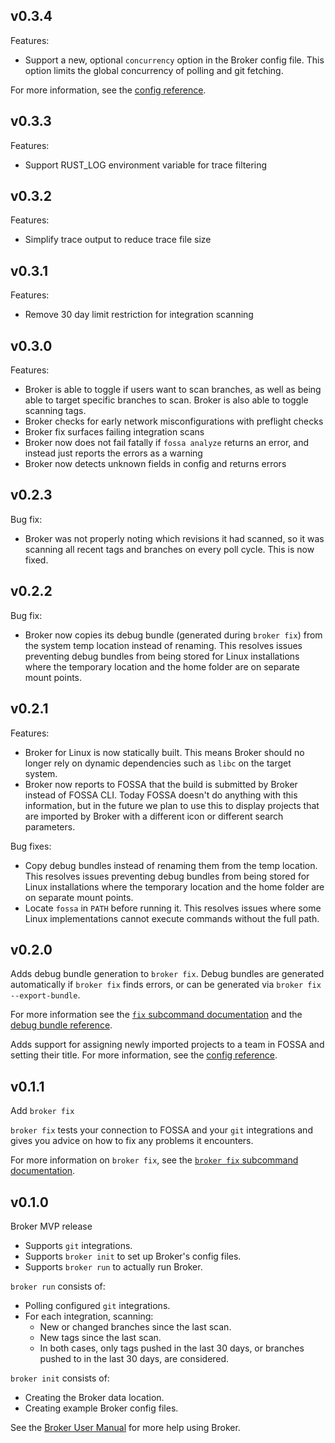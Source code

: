 
## v0.3.4

Features:
- Support a new, optional `concurrency` option in the Broker config file.
  This option limits the global concurrency of polling and git fetching.

For more information, see the [config reference](https://github.com/fossas/broker/blob/main/docs/reference/config.md#concurrency).

## v0.3.3

Features:
- Support RUST_LOG environment variable for trace filtering

## v0.3.2

Features:
- Simplify trace output to reduce trace file size

## v0.3.1

Features:
- Remove 30 day limit restriction for integration scanning

## v0.3.0

Features:
- Broker is able to toggle if users want to scan branches, as well as being able to target specific branches to scan. Broker is also
  able to toggle scanning tags.
- Broker checks for early network misconfigurations with preflight checks
- Broker fix surfaces failing integration scans
- Broker now does not fail fatally if `fossa analyze` returns an error, and instead just reports the errors as a warning
- Broker now detects unknown fields in config and returns errors

## v0.2.3

Bug fix:

- Broker was not properly noting which revisions it had scanned, so it was scanning all recent tags and branches on every poll cycle. This is now fixed.

## v0.2.2

Bug fix:

- Broker now copies its debug bundle (generated during `broker fix`) from the system temp location instead of renaming.
  This resolves issues preventing debug bundles from being stored for Linux installations where the temporary location
  and the home folder are on separate mount points.

## v0.2.1

Features:
- Broker for Linux is now statically built.
  This means Broker should no longer rely on dynamic dependencies such as `libc` on the target system.
- Broker now reports to FOSSA that the build is submitted by Broker instead of FOSSA CLI.
  Today FOSSA doesn't do anything with this information,
  but in the future we plan to use this to display projects that are imported by Broker with a different icon or different search parameters.

Bug fixes:
- Copy debug bundles instead of renaming them from the temp location.
  This resolves issues preventing debug bundles from being stored for Linux installations where the temporary location
  and the home folder are on separate mount points.
- Locate `fossa` in `PATH` before running it.
  This resolves issues where some Linux implementations cannot execute commands without the full path.

## v0.2.0

Adds debug bundle generation to `broker fix`.
Debug bundles are generated automatically if `broker fix` finds errors, or can be generated via `broker fix --export-bundle`.

For more information see the [`fix` subcommand documentation](https://github.com/fossas/broker/blob/main/docs/subcommands/fix.md)
and the [debug bundle reference](https://github.com/fossas/broker/blob/main/docs/reference/debug-bundle.md).

Adds support for assigning newly imported projects to a team in FOSSA and setting their title.
For more information, see the [config reference](https://github.com/fossas/broker/blob/main/docs/reference/config.md#integrations).

## v0.1.1

Add `broker fix`

`broker fix` tests your connection to FOSSA and your `git` integrations and gives you advice on how to fix any problems it encounters.

For more information on `broker fix`, see the [`broker fix` subcommand documentation](https://github.com/fossas/broker/blob/main/docs/subcommands/fix.md).

## v0.1.0

Broker MVP release

- Supports `git` integrations.
- Supports `broker init` to set up Broker's config files.
- Supports `broker run` to actually run Broker.

`broker run` consists of:
- Polling configured `git` integrations.
- For each integration, scanning:
  - New or changed branches since the last scan.
  - New tags since the last scan.
  - In both cases, only tags pushed in the last 30 days, or branches pushed to in the last 30 days, are considered.

`broker init` consists of:
- Creating the Broker data location.
- Creating example Broker config files.

See the [Broker User Manual](https://github.com/fossas/broker/blob/main/docs/README.md) for more help using Broker.
